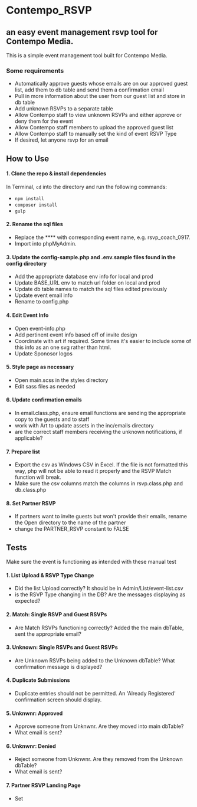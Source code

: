 # Contempo_RSVP

## an easy event management rsvp tool for Contempo Media.

This is a simple event management tool built for Contempo Media.

### Some requirements

* Automatically approve guests whose emails are on our approved guest list, add them to db table and send them a confirmation email
* Pull in more information about the user from our guest list and store in db table
* Add unknown RSVPs to a separate table
* Allow Contempo staff to view unknown RSVPs and either approve or deny them for the event
* Allow Contempo staff members to upload the approved guest list
* Allow Contempo staff to manually set the kind of event RSVP Type
* If desired, let anyone rsvp for an email

## How to Use

#### 1. Clone the repo & install dependencies
In Terminal, `cd` into the directory and run the following commands:
- `npm install`
- `composer install`
- `gulp`

#### 2. Rename the sql files
- Replace the **** with corresponding event name, e.g. rsvp_coach_0917.
- Import into phpMyAdmin.

#### 3. Update the config-sample.php and .env.sample files found in the config directory
- Add the appropriate database env info for local and prod
- Update BASE_URL env to match url folder on local and prod
- Update db table names to match the sql files edited previously
- Update event email info
- Rename to config.php

#### 4. Edit Event Info
- Open event-info.php
- Add pertinent event info based off of invite design
- Coordinate with art if required. Some times it's easier to include some of this info as an one svg rather than html.
- Update Sponosor logos

#### 5. Style page as necessary
- Open main.scss in the styles directory
- Edit sass files as needed

#### 6. Update confirmation emails
- In email.class.php, ensure email functions are sending the appropriate copy to the guests and to staff
- work with Art to update assets in the inc/emails directory
- are the correct staff members receiving the unknown notifications, if applicable?

#### 7. Prepare list
- Export the csv as Windows CSV in Excel. If the file is not formatted this way, php will not be able to read it properly and the RSVP Match function will break.
- Make sure the csv columns match the columns in rsvp.class.php and db.class.php

#### 8. Set Partner RSVP
- If partners want to invite guests but won't provide their emails, rename the Open directory to the name of the partner
- change the PARTNER_RSVP constant to FALSE

## Tests

Make sure the event is functioning as intended with these manual test

#### 1. List Upload & RSVP Type Change
- Did the list Upload correctly? It should be in Admin/List/event-list.csv
- is the RSVP Type changing in the DB? Are the messages displaying as expected?
#### 2. Match: Single RSVP and Guest RSVPs
- Are Match RSVPs functioning correctly? Added the the main dbTable, sent the appropriate email?
#### 3. Unknown: Single RSVPs and Guest RSVPs
- Are Unknown RSVPs being added to the Unknown dbTable? What confirmation message is displayed?
#### 4. Duplicate Submissions
- Duplicate entries should not be permitted. An 'Already Registered' confirmation screen should display.
#### 5. Unknwnr: Approved
- Approve someone from Unknwnr. Are they moved into main dbTable?
- What email is sent?
#### 6. Unknwnr: Denied
- Reject someone from Unknwnr. Are they removed from the Unknown dbTable?
- What email is sent?
#### 7. Partner RSVP Landing Page
- Set
